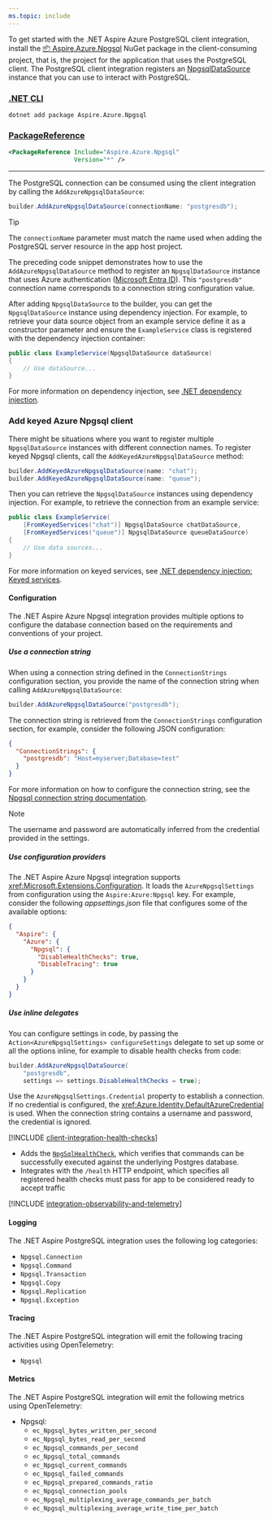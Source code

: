 ```yaml
---
ms.topic: include
---
```


To get started with the .NET Aspire Azure PostgreSQL client integration, install the [📦 Aspire.Azure.Npgsql](https://www.nuget.org/packages/Aspire.Azure.Npgsql) NuGet package in the client-consuming project, that is, the project for the application that uses the PostgreSQL client. The PostgreSQL client integration registers an [NpgsqlDataSource](https://www.npgsql.org/doc/api/Npgsql.NpgsqlDataSource.html) instance that you can use to interact with PostgreSQL.

### [.NET CLI](#tab/dotnet-cli)

```dotnetcli
dotnet add package Aspire.Azure.Npgsql
```

### [PackageReference](#tab/package-reference)

```xml
<PackageReference Include="Aspire.Azure.Npgsql"
                  Version="*" />
```

---

<!-- TODO: Add xref to AddAzureNpgsqlDataSource when available -->

The PostgreSQL connection can be consumed using the client integration by calling the `AddAzureNpgsqlDataSource`:

```csharp
builder.AddAzureNpgsqlDataSource(connectionName: "postgresdb");
```

> [!TIP]
> The `connectionName` parameter must match the name used when adding the PostgreSQL server resource in the app host project.

The preceding code snippet demonstrates how to use the `AddAzureNpgsqlDataSource` method to register an `NpgsqlDataSource` instance that uses Azure authentication ([Microsoft Entra ID](/azure/postgresql/flexible-server/concepts-azure-ad-authentication)). This `"postgresdb"` connection name corresponds to a connection string configuration value.

After adding `NpgsqlDataSource` to the builder, you can get the `NpgsqlDataSource` instance using dependency injection. For example, to retrieve your data source object from an example service define it as a constructor parameter and ensure the `ExampleService` class is registered with the dependency injection container:

```csharp
public class ExampleService(NpgsqlDataSource dataSource)
{
    // Use dataSource...
}
```

For more information on dependency injection, see [.NET dependency injection](/dotnet/core/extensions/dependency-injection).

### Add keyed Azure Npgsql client

<!-- TODO: Add xref to AddKeyedAzureNpgsqlDataSource when available -->

There might be situations where you want to register multiple `NpgsqlDataSource` instances with different connection names. To register keyed Npgsql clients, call the `AddKeyedAzureNpgsqlDataSource` method:

```csharp
builder.AddKeyedAzureNpgsqlDataSource(name: "chat");
builder.AddKeyedAzureNpgsqlDataSource(name: "queue");
```

Then you can retrieve the `NpgsqlDataSource` instances using dependency injection. For example, to retrieve the connection from an example service:

```csharp
public class ExampleService(
    [FromKeyedServices("chat")] NpgsqlDataSource chatDataSource,
    [FromKeyedServices("queue")] NpgsqlDataSource queueDataSource)
{
    // Use data sources...
}
```

For more information on keyed services, see [.NET dependency injection: Keyed services](/dotnet/core/extensions/dependency-injection#keyed-services).

#### Configuration

The .NET Aspire Azure Npgsql integration provides multiple options to configure the database connection based on the requirements and conventions of your project.

##### Use a connection string

When using a connection string defined in the `ConnectionStrings` configuration section, you provide the name of the connection string when calling `AddAzureNpgsqlDataSource`:

```csharp
builder.AddAzureNpgsqlDataSource("postgresdb");
```

The connection string is retrieved from the `ConnectionStrings` configuration section, for example, consider the following JSON configuration:

```json
{
  "ConnectionStrings": {
    "postgresdb": "Host=myserver;Database=test"
  }
}
```

For more information on how to configure the connection string, see the [Npgsql connection string documentation](https://www.npgsql.org/doc/connection-string-parameters.html).

> [!NOTE]
> The username and password are automatically inferred from the credential provided in the settings.

##### Use configuration providers

<!-- TODO: Add xref to AzureNpgsqlSettings when available -->

The .NET Aspire Azure Npgsql integration supports <xref:Microsoft.Extensions.Configuration>. It loads the `AzureNpgsqlSettings` from configuration using the `Aspire:Azure:Npgsql` key. For example, consider the following _appsettings.json_ file that configures some of the available options:

```json
{
  "Aspire": {
    "Azure": {
      "Npgsql": {
        "DisableHealthChecks": true,
        "DisableTracing": true
      }
    }
  }
}
```

##### Use inline delegates

You can configure settings in code, by passing the `Action<AzureNpgsqlSettings> configureSettings` delegate to set up some or all the options inline, for example to disable health checks from code:

```csharp
builder.AddAzureNpgsqlDataSource(
    "postgresdb",
    settings => settings.DisableHealthChecks = true);
```

<!-- TODO: Add xref to AzureNpgsqlSettings.Credential when available -->

Use the `AzureNpgsqlSettings.Credential` property to establish a connection. If no credential is configured, the <xref:Azure.Identity.DefaultAzureCredential> is used. When the connection string contains a username and password, the credential is ignored.

[!INCLUDE [client-integration-health-checks](../../includes/client-integration-health-checks.md)]

- Adds the [`NpgSqlHealthCheck`](https://github.com/Xabaril/AspNetCore.Diagnostics.HealthChecks/blob/master/src/HealthChecks.NpgSql/NpgSqlHealthCheck.cs), which verifies that commands can be successfully executed against the underlying Postgres database.
- Integrates with the `/health` HTTP endpoint, which specifies all registered health checks must pass for app to be considered ready to accept traffic

[!INCLUDE [integration-observability-and-telemetry](../../includes/integration-observability-and-telemetry.md)]

#### Logging

The .NET Aspire PostgreSQL integration uses the following log categories:

- `Npgsql.Connection`
- `Npgsql.Command`
- `Npgsql.Transaction`
- `Npgsql.Copy`
- `Npgsql.Replication`
- `Npgsql.Exception`

#### Tracing

The .NET Aspire PostgreSQL integration will emit the following tracing activities using OpenTelemetry:

- `Npgsql`

#### Metrics

The .NET Aspire PostgreSQL integration will emit the following metrics using OpenTelemetry:

- Npgsql:
  - `ec_Npgsql_bytes_written_per_second`
  - `ec_Npgsql_bytes_read_per_second`
  - `ec_Npgsql_commands_per_second`
  - `ec_Npgsql_total_commands`
  - `ec_Npgsql_current_commands`
  - `ec_Npgsql_failed_commands`
  - `ec_Npgsql_prepared_commands_ratio`
  - `ec_Npgsql_connection_pools`
  - `ec_Npgsql_multiplexing_average_commands_per_batch`
  - `ec_Npgsql_multiplexing_average_write_time_per_batch`
